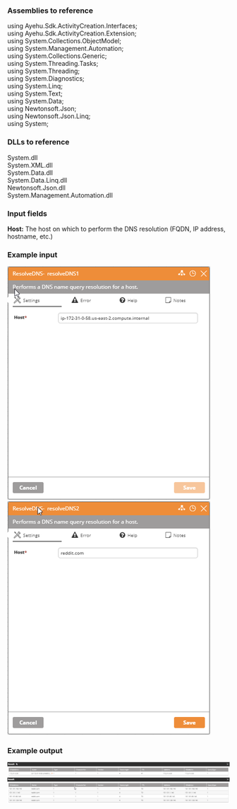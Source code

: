 ### Assemblies to reference

using Ayehu.Sdk.ActivityCreation.Interfaces;<br>
using Ayehu.Sdk.ActivityCreation.Extension;<br>
using System.Collections.ObjectModel;<br>
using System.Management.Automation;<br>
using System.Collections.Generic;<br>
using System.Threading.Tasks;<br>
using System.Threading;<br>
using System.Diagnostics;<br>
using System.Linq;<br>
using System.Text;<br>
using System.Data;<br>
using Newtonsoft.Json;<br>
using Newtonsoft.Json.Linq;<br>
using System;<br>

### DLLs to reference

System.dll<br>
System.XML.dll<br>
System.Data.dll<br>
System.Data.Linq.dll<br>
Newtonsoft.Json.dll<br>
System.Management.Automation.dll

### Input fields

<b>Host:</b> The host on which to perform the DNS resolution (FQDN, IP address, hostname, etc.)

### Example input

<img src="https://raw.githubusercontent.com/Ayehu/custom-activities/master/ResolveDNS/screenshots/activity_example_1.png">
<img src="https://raw.githubusercontent.com/Ayehu/custom-activities/master/ResolveDNS/screenshots/activity_example_2.png">

### Example output

<img src="https://raw.githubusercontent.com/Ayehu/custom-activities/master/ResolveDNS/screenshots/activity_example_1_output.png">
<img src="https://raw.githubusercontent.com/Ayehu/custom-activities/master/ResolveDNS/screenshots/activity_example_2_output.png">
